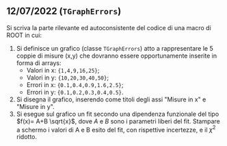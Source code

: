 ## 12/07/2022 (`TGraphErrors`)

Si scriva la parte rilevante ed autoconsistente del codice di una macro di ROOT in cui:

1. Si definisce un grafico (classe `TGraphErrors`) atto a rappresentare le 5 coppie di misure (x,y) che dovranno essere opportunamente inserite in forma di arrays:
    - Valori in x: `{1,4,9,16,25}`;
    - Valori in y: `{10,20,30,40,50}`;
    - Errori in x: `{0.1,0.4,0.9,1.6,2.5}`;
    - Errori in y: `{0.1,0.2,0.3,0.4,0.5}`.
2. Si disegna il grafico, inserendo come titoli degli assi "Misure in x" e "Misure in y".
3. Si esegue sul grafico un fit secondo una dipendenza funzionale del tipo $f(x)= A+B \sqrt{x}$, dove $A$ e $B$ sono i parametri liberi del fit. Stampare a schermo i valori di A e B esito del fit, con rispettive incertezze, e il $\chi ^2$ ridotto.
